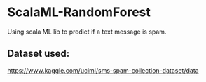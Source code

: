 # ScalaML-RandomForest
Using scala ML lib to predict if a text message is spam.

## Dataset used:
https://www.kaggle.com/uciml/sms-spam-collection-dataset/data
